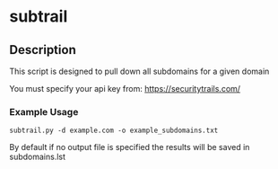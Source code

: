 # subtrail
## Description
This script is designed to pull down all subdomains for a given domain

You must specify your api key from: https://securitytrails.com/

### Example Usage

``subtrail.py -d example.com -o example_subdomains.txt``

By default if no output file is specified the results will be saved in subdomains.lst
